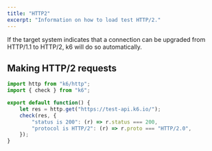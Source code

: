 ```yaml
---
title: "HTTP2"
excerpt: "Information on how to load test HTTP/2."
---
```


If the target system indicates that a connection can be upgraded from HTTP/1.1 to HTTP/2, k6 will do so automatically.

## Making HTTP/2 requests

<div class="code-group" data-props='{ "labels": ["http2-example.js"], "lineNumbers": [true] }'>

```js
import http from "k6/http";
import { check } from "k6";

export default function() {
    let res = http.get("https://test-api.k6.io/");
    check(res, {
        "status is 200": (r) => r.status === 200,
        "protocol is HTTP/2": (r) => r.proto === "HTTP/2.0",
    });
}
```

</div>
